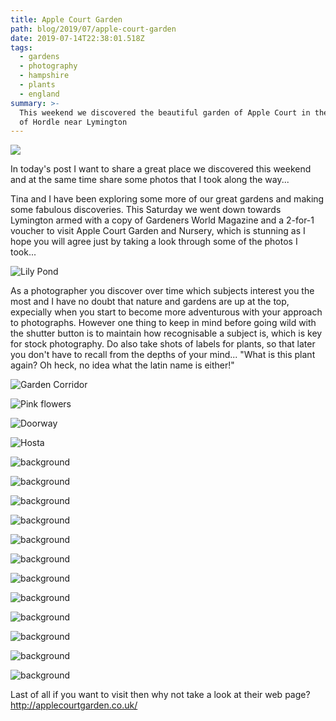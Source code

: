 ```yaml
---
title: Apple Court Garden
path: blog/2019/07/apple-court-garden
date: 2019-07-14T22:38:01.518Z
tags:
  - gardens
  - photography
  - hampshire
  - plants
  - england
summary: >-
  This weekend we discovered the beautiful garden of Apple Court in the village
  of Hordle near Lymington
---
```

![](/images/uploads/_dsc4917.jpg)

In today's post I want to share a great place we discovered this weekend and at the same time share some photos that I took along the way...

Tina and I have been exploring some more of our great gardens and making some fabulous discoveries. This Saturday we went down towards Lymington armed with a copy of Gardeners World Magazine and a 2-for-1 voucher to visit Apple Court Garden and Nursery, which is stunning as I hope you will agree just by taking a look through some of the photos I took...

![Lily Pond](/images/uploads/_DSC4917.jpg "Lily Pond")

As a photographer you discover over time which subjects interest you the most and I have no doubt that nature and gardens are up at the top, expecially when you start to become more adventurous with your approach to photographs. However one thing to keep in mind before going wild with the shutter button is to maintain how recognisable a subject is, which is key for stock photography. Do also take shots of labels for plants, so that later you don't have to recall from the depths of your mind... "What is this plant again? Oh heck, no idea what the latin name is either!"

![Garden Corridor](/images/uploads/_DSC4919.jpg "Garden Corridor")

![Pink flowers](/images/uploads/_DSC4920.jpg "Pink flowers")

![Doorway](/images/uploads/_DSC4924.jpg "Doorway")

![Hosta](/images/uploads/_DSC4927.jpg "Hosta")

![background](/images/uploads/_DSC4933.jpg)

![background](/images/uploads/_DSC4934.jpg)

![background](/images/uploads/_DSC4937.jpg)

![background](/images/uploads/_DSC4942.jpg)

![background](/images/uploads/_DSC4943.jpg)

![background](/images/uploads/_DSC4944.jpg)

![background](/images/uploads/_DSC4945.jpg)

![background](/images/uploads/_DSC4947.jpg)

![background](/images/uploads/_DSC4948.jpg)

![background](/images/uploads/_DSC4949.jpg)

![background](/images/uploads/_DSC4954.jpg)

![background](/images/uploads/_DSC4955.jpg)

Last of all if you want to visit then why not take a look at their web page? http://applecourtgarden.co.uk/
